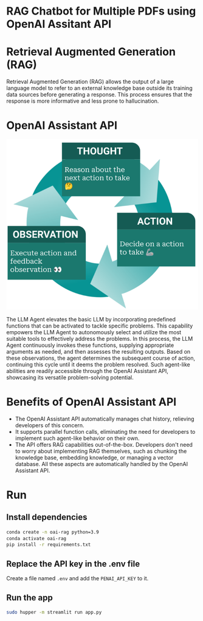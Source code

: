 # RAG Chatbot for Multiple PDFs using OpenAI Assitant API

# Retrieval Augmented Generation (RAG)

Retrieval Augmented Generation (RAG) allows the output of a large language model to refer to an external knowledge base outside its training data sources before generating a response. This process ensures that the response is more informative and less prone to hallucination.

# OpenAI Assistant API

![Agent Image](agent.png)

The LLM Agent elevates the basic LLM by incorporating predefined functions that can be activated to tackle specific problems. This capability empowers the LLM Agent to autonomously select and utilize the most suitable tools to effectively address the problems. In this process, the LLM Agent continuously invokes these functions, supplying appropriate arguments as needed, and then assesses the resulting outputs. Based on these observations, the agent determines the subsequent course of action, continuing this cycle until it deems the problem resolved. Such agent-like abilities are readily accessible through the OpenAI Assistant API, showcasing its versatile problem-solving potential.

# Benefits of OpenAI Assistant API

- The OpenAI Assistant API automatically manages chat history, relieving developers of this concern.
- It supports parallel function calls, eliminating the need for developers to implement such agent-like behavior on their own.
- The API offers RAG capabilities out-of-the-box. Developers don't need to worry about implementing RAG themselves, such as chunking the knowledge base, embedding knowledge, or managing a vector database. All these aspects are automatically handled by the OpenAI Assistant API.

# Run

## Install dependencies

```bash
conda create -n oai-rag python=3.9
conda activate oai-rag
pip install -r requirements.txt
```

## Replace the API key in the .env file

Create a file named `.env` and add the `PENAI_API_KEY` to it.

## Run the app

```bash
sudo hupper -m streamlit run app.py
```
